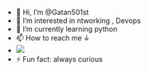 - 👋 Hi, I’m @Gatan501st
- 👀 I’m interested in ntworking , Devops
- 🌱 I’m currently learning python
- 📫 How to reach me ↓
-  <a href="https://www.linkedin.com/in/gatanna-waruinge-807413290?lipi=urn%3Ali%3Apage%3Ad_flagship3_profile_view_base_contact_details%3B5tlTuI9hTx%2BXxguTS57mSQ%3D%3D)"><img src="https://img.shields.io/badge/-LinkedIn-0072b1?&style=for-the-badge&logo=linkedin&logoColor=white" /></a>
- ⚡ Fun fact: always curious

<!---
Gatan501st/Gatan501st is a ✨ special ✨ repository because its `README.md` (this file) appears on your GitHub profile.
You can click the Preview link to take a look at your changes.
--->
